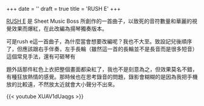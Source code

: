 +++
date = ''
draft = true
title = 'RUSH E'
+++

[RUSH E](https://www.youtube.com/watch?v=Qskm9MTz2V4) 是 Sheet Music Boss 所創作的一首曲子，以致死的音符數量和華麗的視覺效果而爆紅，在此改編為揚琴獨奏版本。


可是rush e這一首曲子，為什麼當會想要改編呢？我也不大至。致設記兒後順序了，但應該跟右手伴奏，左手長輪（雖然這一首的長輪並不是長音而是很多短音）這個常見手法，還有可砸琴有

題外話那件紅色上衣把整個畫面都染紅了，我也不是刻意為之，但效果莫名不錯，有種狂放熱情的感覺。那時候也在思考錄音的問題，錄影會糊糊的是因為我把手機放的比較遠，不然放太近就會大小聲分不出來。

{{< youtube XUAV1dUaqgs >}}
